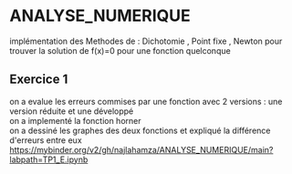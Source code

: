 # ANALYSE_NUMERIQUE
implémentation des Methodes de : Dichotomie , Point fixe , Newton pour trouver la solution de f(x)=0 pour une fonction quelconque
## Exercice 1
on a evalue les erreurs commises par une fonction avec 2 versions : une version réduite et une développé <br>
on a implementé la fonction horner <br> 
on a dessiné les graphes des deux fonctions et expliqué la différence d'erreurs entre eux <br>
https://mybinder.org/v2/gh/najlahamza/ANALYSE_NUMERIQUE/main?labpath=TP1_E.ipynb
